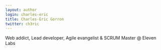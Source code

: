 ```yaml
---
layout: author
login: charles-eric
title: Charles-Eric Gorron
twitter: ch3ric
---
```

Web addict, Lead developer, Agile evangelist & SCRUM Master @ Eleven Labs
